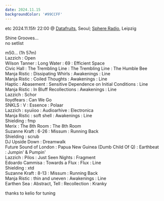 ```yaml
---
date: 2024.11.15
backgroundColor: '#99CCFF'
---
```


etc 2024.11.15fr 22:00 @ [Datafruits](http://www.datafruits.fm/), Seoul; [Sphere Radio](http://www.sphere-radio.net/), Leipzig  

Shine Grooves...  
no setlist  

m50... (1h 57m)  
Lazzich : Open  
Wilson Tanner : Long Water : 69 : Efficient Space  
Civic Hall : The Trembling Line : The Trembling Line : The Humble Bee  
Manja Ristic : Dissipating Whirls : Awakenings : Line  
Manja Ristic : Coiled Thoughts : Awakenings : Line  
Haptic : Abasement : Sensitive Dependence on Initial Conditions : Line  
Manja Ristic : In Bluff Recollections : Awakenings : Line  
Lazzich : Schor  
lloydfears : Can We Go  
SNKLS : V : Essence : Polaar  
Lazzich : syuiioo : Audioarhive : Electronica  
Manja Ristic : soft shell : Awakenings : Line  
Shielding : fmp  
Merix : The 8th Room : The 8th Room  
Suzanne Kraft : 6-26 : Missum : Running Back  
Shielding : scrub  
DJ Upside Down : Dreamwalk  
Future Sound of London : Papua New Guinea (Dumb Child Of Q) : Earthbeat : Jumpin' & Pumpin'  
Lazzich : Pilos : Just Seen Nights : Fragment  
Edoardo Cammisa : Towards a Flux : Flux : Line  
Shielding : xtd  
Suzanne Kraft : 8-13 : Missum : Running Back  
Manja Ristic : thin and uneven : Awakenings : Line  
Earthen Sea : Abstract, Tell : Recollection : Kranky  

thanks to kelio for tuning